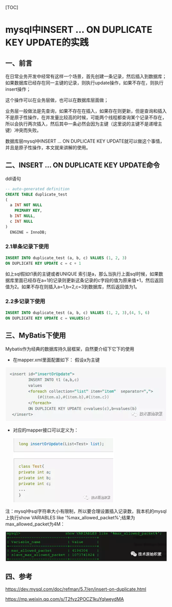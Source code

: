 [TOC]



# mysql中INSERT ... ON DUPLICATE KEY UPDATE的实践

## 一、前言

在日常业务开发中经常有这样一个场景，首先创建一条记录，然后插入到数据库；如果数据库已经存在同一主键的记录，则执行update操作，如果不存在，则执行insert操作；

这个操作可以在业务层做，也可以在数据库层面做；

业务层一般做法是先查询，如果不存在在插入，如果存在则更新，但是查询和插入不是原子性操作，在并发量比较高的时候，可能两个线程都查询某个记录不存在，所以会执行两次插入，然后其中一条必然会因为主键（这里说的主键不是递增主键）冲突而失败。

数据库层mysql中INSERT … ON DUPLICATE KEY UPDATE就可以做这个事情，并且是原子性操作，本文就来讲解的使用。

## 二、INSERT … ON DUPLICATE KEY UPDATE命令

ddl语句

```sql
-- auto-generated definition
CREATE TABLE duplicate_test
(
  a INT NOT NULL
    PRIMARY KEY,
  b INT NULL,
  c INT NULL
)
  ENGINE = InnoDB;
```

### 2.1单条记录下使用

```sql
INSERT INTO duplicate_test (a, b, c) VALUES (1, 2, 3)
ON DUPLICATE KEY UPDATE c = c + 1
```

如上sql假如t1表的主键或者UNIQUE 索引是a，那么当执行上面sql时候，如果数据库里面已经存在a=1的记录则更新这条记录的c字段的值为原来值+1，然后返回值为2。如果不存在则插入a=1,b=2,c=3到数据库，然后返回值为1。

### 2.2多记录下使用

```sql
INSERT INTO duplicate_test (a, b, c) VALUES (1, 2, 3),(4, 5, 6)
ON DUPLICATE KEY UPDATE c = VALUES(c)
```

## 三、MyBatis下使用

Mybatis作为经典的数据库持久层框架，自然要介绍下它下的使用

- 在mapper.xml里面配置如下：
  假设a为主键

![img](image-201803241319/Snipaste_2018-03-24_13-28-49.png)

- 对应的mapper接口可以定义为：

  ![img](image-201803241319/Snipaste_2018-03-24_13-29-14.png)

注：mysql中sql字符串大小有限制，所以要合理设置插入记录数，我本机的mysql上执行show VARIABLES like '%max_allowed_packet%';结果为max_allowed_packet为4M：

![img](image-201803241319/Snipaste_2018-03-24_13-29-28.png)

## 四、参考

https://dev.mysql.com/doc/refman/5.7/en/insert-on-duplicate.html



https://mp.weixin.qq.com/s/T2fvz2POCZ1kuYqlweydMA
